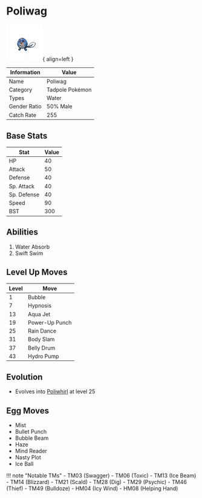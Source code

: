 # Poliwag

![Poliwag](../images/pokemon/60.png){ align=left }

| Information | Value |
|------------|--------|
| Name | Poliwag |
| Category | Tadpole Pokémon |
| Types | Water |
| Gender Ratio | 50% Male |
| Catch Rate | 255 |

## Base Stats

| Stat | Value |
|------|-------|
| HP | 40 |
| Attack | 50 |
| Defense | 40 |
| Sp. Attack | 40 |
| Sp. Defense | 40 |
| Speed | 90 |
| BST | 300 |

## Abilities
1. Water Absorb
2. Swift Swim

## Level Up Moves
| Level | Move |
|-------|------|
| 1 | Bubble |
| 7 | Hypnosis |
| 13 | Aqua Jet |
| 19 | Power-Up Punch |
| 25 | Rain Dance |
| 31 | Body Slam |
| 37 | Belly Drum |
| 43 | Hydro Pump |

## Evolution
- Evolves into [Poliwhirl](061-poliwhirl.md) at level 25

## Egg Moves
- Mist
- Bullet Punch
- Bubble Beam
- Haze
- Mind Reader
- Nasty Plot
- Ice Ball

!!! note "Notable TMs"
    - TM03 (Swagger)
    - TM06 (Toxic)
    - TM13 (Ice Beam)
    - TM14 (Blizzard)
    - TM21 (Scald)
    - TM28 (Dig)
    - TM29 (Psychic)
    - TM46 (Thief)
    - TM49 (Bulldoze)
    - HM04 (Icy Wind)
    - HM08 (Helping Hand)
